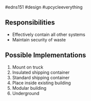 #edns151 #design #upcycleeverything 

## Responsibilities
- Effectively contain all other systems
- Maintain security of waste 

## Possible Implementations
1. Mount on truck
2. Insulated shipping container
3. Standard shipping container
4. Place inside existing building
5. Modular building
6. Underground